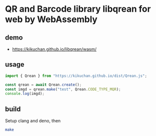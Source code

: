 # QR and Barcode library libqrean for web by WebAssembly

## demo

- https://kikuchan.github.io/libqrean/wasm/

## usage

```js
import { Qrean } from "https://kikuchan.github.io/dist/Qrean.js";

const qrean = await Qrean.create();
const imgd = qrean.make("test", Qrean.CODE_TYPE_MQR);
console.log(imgd);
```

## build

Setup clang and deno, then
```sh
make
```

